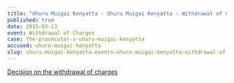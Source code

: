 ```yaml
---
title: "Uhuru Muigai Kenyatta - Uhuru Muigai Kenyatta - Withdrawal of Charges "
published: true
date: 2015-03-13
event: Withdrawal of Charges
case: the-prosecutor-v-uhuru-muigai-kenyatta
accused: uhuru-muigai-kenyatta
slug: uhuru-muigai-kenyatta-events-uhuru-muigai-kenyatta-withdrawal-of charges
---
```


[Decision on the withdrawal of charges](http://www.icc-cpi.int/iccdocs/doc/doc1936247.pdf)

